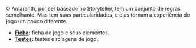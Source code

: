 <!-- TITLE: Regras -->
<!-- SUBTITLE: Regras gerais do sistema -->

O Amaranth, por ser baseado no Storyteller, tem um conjunto de regras semelhante. Mas tem suas particularidades, e elas tornam a experiência de jogo um pouco diferente.

- **[Ficha](/regras/ficha/):** ficha de jogo e seus elementos.
- **[Testes](/regras/testes/):** testes e rolagens de jogo.